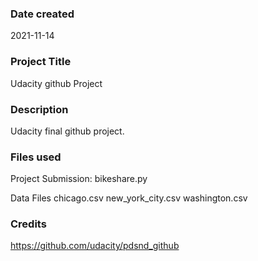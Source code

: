 ### Date created
2021-11-14

### Project Title
Udacity github Project

### Description
Udacity final github project.

### Files used
Project Submission:
bikeshare.py

Data Files
chicago.csv
new_york_city.csv
washington.csv

### Credits
https://github.com/udacity/pdsnd_github
